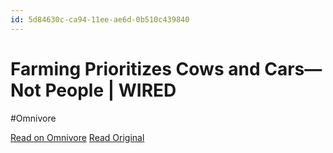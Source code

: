 ```yaml
---
id: 5d84630c-ca94-11ee-ae6d-0b510c439840
---
```


# Farming Prioritizes Cows and Cars—Not People | WIRED
#Omnivore

[Read on Omnivore](https://omnivore.app/me/farming-prioritizes-cows-and-cars-not-people-wired-18da37d2e94)
[Read Original](https://www.wired.com/story/crop-yield-gap-maize-wheat/)

